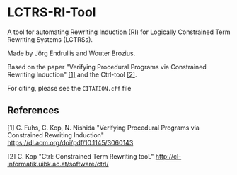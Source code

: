 # LCTRS-RI-Tool
A tool for automating Rewriting Induction (RI) for Logically Constrained Term Rewriting Systems (LCTRSs).

Made by Jörg Endrullis and Wouter Brozius.

Based on the paper "Verifying Procedural Programs via Constrained Rewriting Induction" [[1]](#1) and the Ctrl-tool [[2]](#2).

For citing, please see the `CITATION.cff` file

## References
<a id="1">[1]</a> 
C. Fuhs, C. Kop, N. Nishida
"Verifying Procedural Programs via Constrained Rewriting Induction"
https://dl.acm.org/doi/pdf/10.1145/3060143 

<a id="2">[2]</a>
C. Kop
"Ctrl: Constrained Term Rewriting tooL"
http://cl-informatik.uibk.ac.at/software/ctrl/ 
